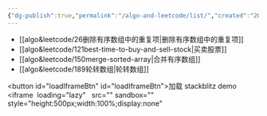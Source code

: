 ```yaml
---
{"dg-publish":true,"permalink":"/algo-and-leetcode/list/","created":"2024-05-13T13:17:09.640+08:00","updated":"2024-05-14T11:01:08.139+08:00"}
---
```


+ [[algo&leetcode/26删除有序数组中的重复项\|删除有序数组中的重复项]]
+ [[algo&leetcode/121best-time-to-buy-and-sell-stock\|买卖股票]]
+ [[algo&leetcode/150merge-sorted-array\|合并有序数组]]
+ [[algo&leetcode/189轮转数组\|轮转数组]]

<button id="loadIframeBtn" id="loadIframeBtn">加载 stackblitz demo</button>
<iframe 
	 loading="lazy"  
	 src=""
	 sandbox=""
	 style="height:500px;width:100%;display:none" 
>
</iframe>

<style>
#loadIframeBtn:hover { background-color: #e67e22; color: #fff; transition: all ease-in-out 0.5s}
#loadIframeBtn { width: 100%; }
</style>
<script>
    document.getElementById('loadIframeBtn').addEventListener('click', function() {
        var iframe = document.getElementById('lazyIframe');
        iframe.src = 'https://stackblitz.com/edit/daisyui-react-vite-hbar4g?file=src%2FApp.jsx'; // 在这里替换为实际的 URL
        iframe.sandbox="allow-modals allow-forms allow-popups allow-scripts allow-same-origin"
        iframe.style.display = 'block';
	var btn = document.getElementById('loadIframeBtn');
	btn.style.display = "none"
    });
</script>


